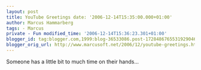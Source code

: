 ```yaml
---
layout: post
title: YouTube Greetings date: '2006-12-14T15:35:00.000+01:00'
author: Marcus Hammarberg
tags: - Marcus
private - Fun modified_time: '2006-12-14T15:36:23.301+01:00'
blogger_id: tag:blogger.com,1999:blog-36533086.post-1728486765531929046
blogger_orig_url: http://www.marcusoft.net/2006/12/youtube-greetings.html
---
```


Someone has
a little bit to much time on their hands...

